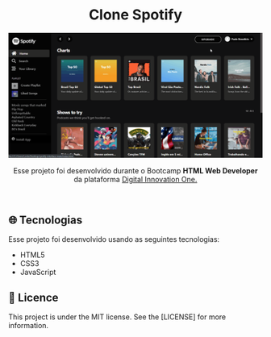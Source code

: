 <h1 align="center">Clone Spotify</h1>

  <p align="center">
<img src="https://github.com/ale-mouraboni/spotify-interface/blob/main/assets/readme/spotify-interface-gif.gif">
  </p>

<p align="center">Esse projeto foi desenvolvido durante o Bootcamp <strong>HTML Web Developer</strong> da plataforma <a href="https://digitalinnovation.one/">Digital Innovation One.</a></p>
</br>
<h2><g-emoji class="g-emoji" alias="globe_with_meridians" fallback-src="https://github.githubassets.com/images/icons/emoji/unicode/1f310.png">🌐</g-emoji>  Tecnologias</h2>
<p>Esse projeto foi desenvolvido usando as seguintes tecnologias:</p>
  
  <ul>
  <li> HTML5</li>
  <li> CSS3</li>
  <li> JavaScript</li>
  </ul>
  
<h2><g-emoji class="g-emoji" alias="memo" fallback-src="https://github.githubassets.com/images/icons/emoji/unicode/1f4dd.png">📝</g-emoji>  Licence</h2>
This project is under the MIT license. See the [LICENSE] for more information.
